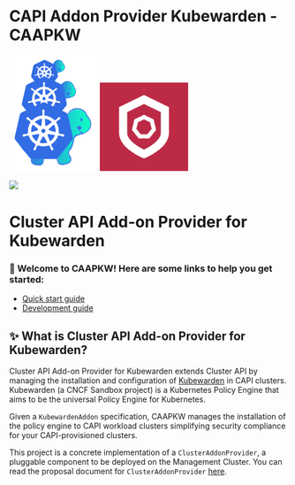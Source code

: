 # CAPI Addon Provider Kubewarden - CAAPKW

<a href="https://cluster-api.sigs.k8s.io"><img alt="capi" src="./logos/kubernetes-cluster-logos_final-02.svg" width="160x" /></a>
<a href="https://docs.kubewarden.io/"><img alt="kubewarden" src="./logos/kubewarden.png" width="160x" /></a>
<p>
<a href="https://github.com/caapkw/cluster-api-addon-provider-kubewarden"><img src="https://godoc.org/sigs.k8s.io/cluster-api?status.svg"></a>
</p>

# Cluster API Add-on Provider for Kubewarden

### 👋 Welcome to CAAPKW! Here are some links to help you get started:

- [Quick start guide](./docs/quick-start.md)
- [Development guide](./docs/development.md)

## ✨ What is Cluster API Add-on Provider for Kubewarden?

Cluster API Add-on Provider for Kubewarden extends Cluster API by managing the installation and configuration of [Kubewarden](https://docs.kubewarden.io/) in CAPI clusters. Kubewarden (a CNCF Sandbox project) is a Kubernetes Policy Engine that aims to be the universal Policy Engine for Kubernetes.

Given a `KubewardenAddon` specification, CAAPKW manages the installation of the policy engine to CAPI workload clusters simplifying security compliance for your CAPI-provisioned clusters.

This project is a concrete implementation of a `ClusterAddonProvider`, a pluggable component to be deployed on the Management Cluster. You can read the proposal document for `ClusterAddonProvider` [here](https://github.com/kubernetes-sigs/cluster-api/blob/main/docs/proposals/20220712-cluster-api-addon-orchestration.md).
